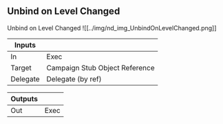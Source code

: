 ## Unbind on Level Changed
Unbind on Level Changed
![[../img/nd_img_UnbindOnLevelChanged.png]]

|Inputs||
|--|--|
| In | Exec |
| Target | Campaign Stub Object Reference |
| Delegate | Delegate (by ref) |

|Outputs||
|--|--|
| Out | Exec |
